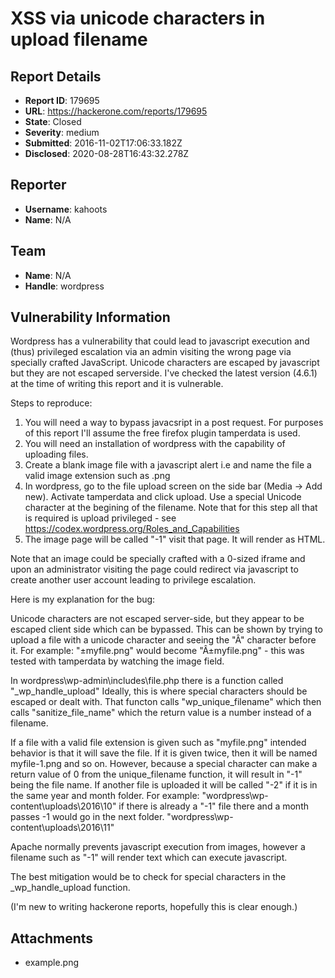 # XSS via unicode characters in upload filename

## Report Details
- **Report ID**: 179695
- **URL**: https://hackerone.com/reports/179695
- **State**: Closed
- **Severity**: medium
- **Submitted**: 2016-11-02T17:06:33.182Z
- **Disclosed**: 2020-08-28T16:43:32.278Z

## Reporter
- **Username**: kahoots
- **Name**: N/A

## Team
- **Name**: N/A
- **Handle**: wordpress

## Vulnerability Information
Wordpress has a vulnerability that could lead to javascript execution and (thus) privileged escalation via an admin visiting the wrong page via specially crafted JavaScript. Unicode characters are escaped by javascript but they are not escaped serverside. I've checked the latest version (4.6.1) at the time of writing this report and it is vulnerable.

Steps to reproduce: 

1. You will need a way to bypass javacsript in a post request. For purposes of this report I'll assume the free firefox plugin tamperdata is used.
2. You will need an installation of wordpress with the capability of uploading files.
3. Create a blank image file with a javascript alert i.e <script> alert('XSS') </script> and name the file a valid image extension such as .png
4. In wordpress, go to the file upload screen on the side bar (Media -> Add new). Activate tamperdata and click upload. Use a special Unicode character at the begining of the filename. Note that for this step all that is required is upload privileged - see https://codex.wordpress.org/Roles_and_Capabilities
5. The image page will be called "-1" visit that page. It will render as HTML.

Note that an image could be specially crafted with a 0-sized iframe and upon an administrator visiting the page could redirect via javascript to create another user account leading to privilege escalation.

Here is my explanation for the bug:

Unicode characters are not escaped server-side, but they appear to be escaped client side which can be bypassed. This can be shown by trying to upload a file with a unicode character and seeing the "Â" character before it. For example: "±myfile.png" would become "Â±myfile.png" - this was tested with tamperdata by watching the image field.

In wordpress\wp-admin\includes\file.php there is a function called "_wp_handle_upload" Ideally, this is where special characters should be escaped or dealt with. That functon calls "wp_unique_filename" which then calls "sanitize_file_name" which the return value is a number instead of a filename. 

If a file with a valid file extension is given such as "myfile.png" intended behavior is that it will save the file. If it is given twice, then it will be named myfile-1.png and so on. However, because a special character can make a return value of 0 from the unique_filename function, it will result in "-1" being the file name. If another file is uploaded it will be called "-2" if it is in the same year and month folder. For example: "wordpress\wp-content\uploads\2016\10" if there is already a "-1" file there and a month passes -1 would go in the next folder. "wordpress\wp-content\uploads\2016\11"

Apache normally prevents javascript execution from images, however a filename such as "-1" will render text which can execute javascript. 

The best mitigation would be to check for special characters in the _wp_handle_upload function.

(I'm new to writing hackerone reports, hopefully this is clear enough.)

## Attachments
- example.png
